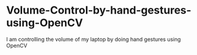 # Volume-Control-by-hand-gestures-using-OpenCV

I am controlling the volume of my laptop by doing hand gestures using OpenCV
